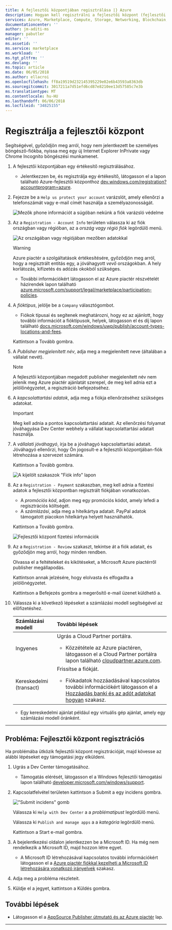 ```yaml
---
title: A fejlesztői központjában regisztrálása |} Azure
description: Hogyan kell regisztrálni a fejlesztői központ (fejlesztői központ).
services: Azure, Marketplace, Compute, Storage, Networking, Blockchain, Security
documentationcenter: ''
author: jm-aditi-ms
manager: pabutler
editor: ''
ms.assetid: ''
ms.service: marketplace
ms.workload: ''
ms.tgt_pltfrm: ''
ms.devlang: ''
ms.topic: article
ms.date: 06/05/2018
ms.author: ellacroi
ms.openlocfilehash: ff8a19519d232145395229e02e6b43593a8363db
ms.sourcegitcommit: 3017211a7d51efd6cd87e8210ee13d57585c7e3b
ms.translationtype: MT
ms.contentlocale: hu-HU
ms.lasthandoff: 06/06/2018
ms.locfileid: "34825155"
---
```

# <a name="register-in-dev-center"></a>Regisztrálja a fejlesztői központ  
Segítségével, győződjön meg arról, hogy nem jelentkezett be személyes böngésző-fiókba, nyissa meg egy új Internet Explorer InPrivate vagy Chrome Incognito böngészési munkamenet.  
1.  A fejlesztői központjában egy értékesítő regisztrálásához.  
    *   Jelentkezzen be, és regisztrálja egy értékesítő, látogasson el a lapon található Azure-fejlesztői központhoz [dev.windows.com/registration?accountprogram=azure](http://dev.windows.com/registration?accountprogram=azure).  
2.  Fejezze be a `Help us protect your account` varázslót, amely ellenőrzi a telefonszámát vagy e-mail címét használja a személyazonosságát.  

    ![Mezők phone információt a súgóban nekünk a fiók varázsló védelme](./media/marketplace-publishers-guide/registerdevcenteremail.png)  

3.  Az a `Registration - Account Info` területen válassza ki az fiók országban vagy régióban, az a *ország vagy régió fiók* legördülő menü.  

    ![Az országában vagy régiójában mezőben adatokkal](./media/marketplace-publishers-guide/devcenterregistrationaccountinfo.png)  
   
    >[!WARNING]
    >Azure piactér a szolgáltatások értékesítésére, győződjön meg arról, hogy a regisztrált entitás egy, a jóváhagyott *vevő* országokban. A hely korlátozás, kifizetés és adózás okokból szükséges. 
    >*   További információkért látogasson el az Azure piactér részvételét házirendek lapon található [azure.microsoft.com/support/legal/marketplace/participation-policies](https://azure.microsoft.com/support/legal/marketplace/participation-policies).  

4.  A *fióktípus*, jelölje be a `Company` választógombot.  
    *   Fiókok típusai és segítenek meghatározni, hogy ez az ajánlott, hogy további információt a fióktípusok, helyek, látogasson el és díj lapon található [docs.microsoft.com/windows/uwp/publish/account-types-locations-and-fees](https://docs.microsoft.com/windows/uwp/publish/account-types-locations-and-fees).  

    Kattintson a Tovább gombra.  

5.  A *Publisher megjelenített név*, adja meg a megjelenített neve (általában a vállalat nevét).  

    >[!NOTE]
    >A fejlesztői központjában megadott publisher megjelenített név nem jelenik meg Azure piactér ajánlatát szerepel, de meg kell adnia ezt a jelölőnégyzetet, a regisztráció befejezéséhez. 

6.  A *kapcsolattartási adatok*, adja meg a fiókja ellenőrzéséhez szükséges adatokat. 

    >[!IMPORTANT]
    >Meg kell adnia a pontos kapcsolattartási adatait. Az ellenőrzési folyamat jóváhagyása Dev Center webhely a vállalat kapcsolattartási adatait használja. 

1.  A *vállalati jóváhagyó*, írja be a jóváhagyó kapcsolattartási adatait. Jóváhagyó ellenőrzi, hogy Ön jogosult-e a fejlesztői központjában-fiók létrehozása a szervezet számára.  

    Kattintson a Tovább gombra.  

    ![A kijelölt szakaszok "Fiók info" lapon](./media/marketplace-publishers-guide/devcenterregistrationpayment.png)  

8.  Az a `Registration - Payment` szakaszban, meg kell adnia a fizetési adatok a fejlesztői központban regisztrált fiókjában vonatkozóan.  
    *   A *promóciós kód*, adjon meg egy promóciós kódot, amely lefedi a regisztrációs költségét.  
    *   A *számlázási*, adja meg a hitelkártya adatait. PayPal adatok támogatott piacokon hitelkártya helyett használhatók.  

    Kattintson a Tovább gombra.  

    ![Fejlesztői központ fizetési információk](./media/marketplace-publishers-guide/devcenterregistrationpayment2.png)  

9.  Az a `Registration - Review` szakaszt, tekintse át a fiók adatait, és győződjön meg arról, hogy minden rendben.  

    Olvassa el a feltételeket és kikötéseket, a Microsoft Azure piactérről publisher megállapodás.  

    Kattintson annak jelzésére, hogy elolvasta és elfogadta a jelölőnégyzetet.  
    
    Kattintson a Befejezés gombra a megerősítő e-mail üzenet küldhető a.  
11. Válassza ki a következő lépéseket a számlázási modell segítségével az előfizetéshez.  

    | Számlázási modell | További lépések |  
    |:--- |:--- |  
    | Ingyenes | Ugrás a Cloud Partner portálra.<ul> <li>Közzététele az Azure piactéren, látogasson el a Cloud Partner portálra lapon található [cloudpartner.azure.com](https://cloudpartner.azure.com).</li> </ul> |  
    | Kereskedelmi (transact) | Frissítse a fiókját.<ul> <li>Fiókadatok hozzáadásával kapcsolatos további információkért látogasson el a [Hozzáadás banki és az adót adatokat hogyan](#how-to-add-bank-and-tax-information) szakasz.</li> </ul> |  

    *   Egy kereskedelmi ajánlat például egy virtuális gép ajánlat, amely egy számlázási modell óránként.  

---  

## <a name="issue-dev-center-registration"></a>Probléma: Fejlesztői központ regisztrációs  
Ha problémába ütközik fejlesztői központ regisztrációját, majd kövesse az alábbi lépéseket egy támogatási jegy elküldeni.  
1.  Ugrás a Dev Center támogatásához.  
    *   Támogatás elérését, látogasson el a Windows fejlesztői támogatási lapon található [developer.microsoft.com/windows/support](https://developer.microsoft.com/windows/support).  
2.  Kapcsolatfelvétel területen kattintson a Submit a egy incidens gombra. 

    !["Submit incidens" gomb](./media/marketplace-publishers-guide/devcentersubmitincident.png)  

    Válassza ki `Help with Dev Center` a a *problématípust* legördülő menü.  

    Válassza ki `Publish and manage apps` a a *kategória* legördülő menü.  
    
    Kattintson a Start e-mail gombra.  
1.  A bejelentkezési oldalon jelentkezzen be a Microsoft ID. Ha még nem rendelkezik a Microsoft ID, majd hozzon létre egyet.  
    *   A Microsoft ID létrehozásával kapcsolatos további információkért látogasson el a [Azure piactér fiókkal kezelheti a Microsoft ID létrehozására vonatkozó irányelvek](#guidelines-for-creating-a-microsoft-id-to-manage-an-azure-marketplace-account) szakasz.  
2.  Adja meg a probléma részleteit.  
3.  Küldje el a jegyet, kattintson a Küldés gombra. 

## <a name="next-steps"></a>További lépések
*   Látogasson el a [AppSource Publisher útmutató és az Azure piactér](./marketplace-publishers-guide.md) lap.  
 
---  

